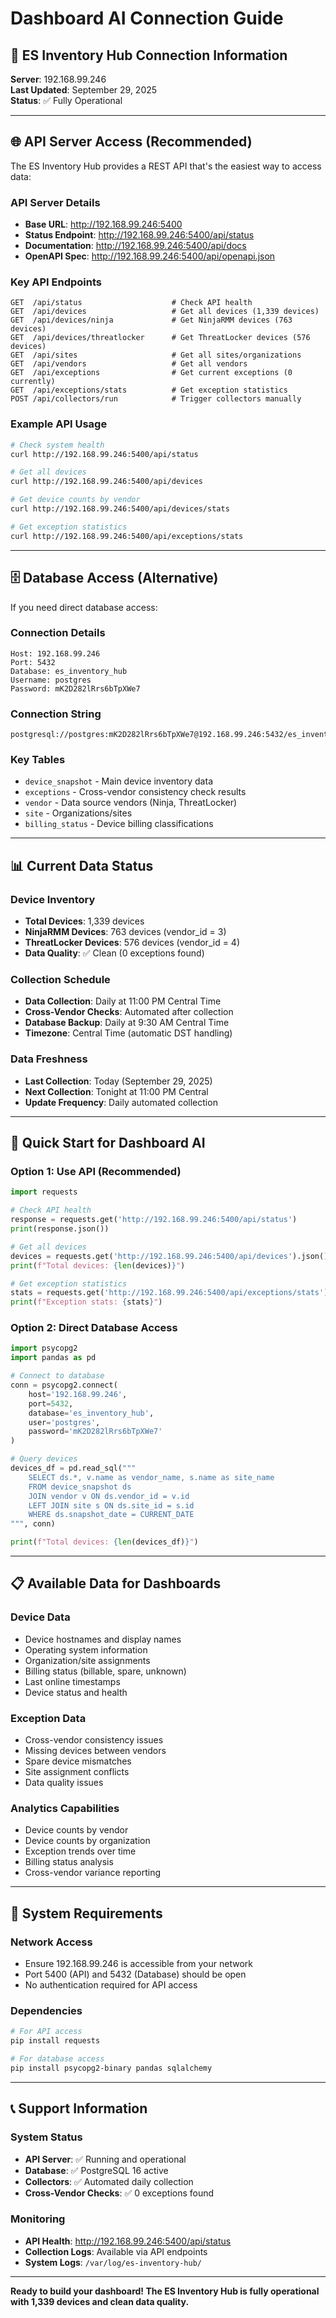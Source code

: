 # Dashboard AI Connection Guide

## 🎯 ES Inventory Hub Connection Information

**Server**: 192.168.99.246  
**Last Updated**: September 29, 2025  
**Status**: ✅ Fully Operational

---

## 🌐 API Server Access (Recommended)

The ES Inventory Hub provides a REST API that's the easiest way to access data:

### **API Server Details**
- **Base URL**: http://192.168.99.246:5400
- **Status Endpoint**: http://192.168.99.246:5400/api/status
- **Documentation**: http://192.168.99.246:5400/api/docs
- **OpenAPI Spec**: http://192.168.99.246:5400/api/openapi.json

### **Key API Endpoints**
```
GET  /api/status                    # Check API health
GET  /api/devices                   # Get all devices (1,339 devices)
GET  /api/devices/ninja             # Get NinjaRMM devices (763 devices)
GET  /api/devices/threatlocker      # Get ThreatLocker devices (576 devices)
GET  /api/sites                     # Get all sites/organizations
GET  /api/vendors                   # Get all vendors
GET  /api/exceptions                # Get current exceptions (0 currently)
GET  /api/exceptions/stats          # Get exception statistics
POST /api/collectors/run            # Trigger collectors manually
```

### **Example API Usage**
```bash
# Check system health
curl http://192.168.99.246:5400/api/status

# Get all devices
curl http://192.168.99.246:5400/api/devices

# Get device counts by vendor
curl http://192.168.99.246:5400/api/devices/stats

# Get exception statistics
curl http://192.168.99.246:5400/api/exceptions/stats
```

---

## 🗄️ Database Access (Alternative)

If you need direct database access:

### **Connection Details**
```
Host: 192.168.99.246
Port: 5432
Database: es_inventory_hub
Username: postgres
Password: mK2D282lRrs6bTpXWe7
```

### **Connection String**
```
postgresql://postgres:mK2D282lRrs6bTpXWe7@192.168.99.246:5432/es_inventory_hub
```

### **Key Tables**
- `device_snapshot` - Main device inventory data
- `exceptions` - Cross-vendor consistency check results
- `vendor` - Data source vendors (Ninja, ThreatLocker)
- `site` - Organizations/sites
- `billing_status` - Device billing classifications

---

## 📊 Current Data Status

### **Device Inventory**
- **Total Devices**: 1,339 devices
- **NinjaRMM Devices**: 763 devices (vendor_id = 3)
- **ThreatLocker Devices**: 576 devices (vendor_id = 4)
- **Data Quality**: ✅ Clean (0 exceptions found)

### **Collection Schedule**
- **Data Collection**: Daily at 11:00 PM Central Time
- **Cross-Vendor Checks**: Automated after collection
- **Database Backup**: Daily at 9:30 AM Central Time
- **Timezone**: Central Time (automatic DST handling)

### **Data Freshness**
- **Last Collection**: Today (September 29, 2025)
- **Next Collection**: Tonight at 11:00 PM Central
- **Update Frequency**: Daily automated collection

---

## 🚀 Quick Start for Dashboard AI

### **Option 1: Use API (Recommended)**
```python
import requests

# Check API health
response = requests.get('http://192.168.99.246:5400/api/status')
print(response.json())

# Get all devices
devices = requests.get('http://192.168.99.246:5400/api/devices').json()
print(f"Total devices: {len(devices)}")

# Get exception statistics
stats = requests.get('http://192.168.99.246:5400/api/exceptions/stats').json()
print(f"Exception stats: {stats}")
```

### **Option 2: Direct Database Access**
```python
import psycopg2
import pandas as pd

# Connect to database
conn = psycopg2.connect(
    host='192.168.99.246',
    port=5432,
    database='es_inventory_hub',
    user='postgres',
    password='mK2D282lRrs6bTpXWe7'
)

# Query devices
devices_df = pd.read_sql("""
    SELECT ds.*, v.name as vendor_name, s.name as site_name
    FROM device_snapshot ds
    JOIN vendor v ON ds.vendor_id = v.id
    LEFT JOIN site s ON ds.site_id = s.id
    WHERE ds.snapshot_date = CURRENT_DATE
""", conn)

print(f"Total devices: {len(devices_df)}")
```

---

## 📋 Available Data for Dashboards

### **Device Data**
- Device hostnames and display names
- Operating system information
- Organization/site assignments
- Billing status (billable, spare, unknown)
- Last online timestamps
- Device status and health

### **Exception Data**
- Cross-vendor consistency issues
- Missing devices between vendors
- Spare device mismatches
- Site assignment conflicts
- Data quality issues

### **Analytics Capabilities**
- Device counts by vendor
- Device counts by organization
- Exception trends over time
- Billing status analysis
- Cross-vendor variance reporting

---

## 🔧 System Requirements

### **Network Access**
- Ensure 192.168.99.246 is accessible from your network
- Port 5400 (API) and 5432 (Database) should be open
- No authentication required for API access

### **Dependencies**
```bash
# For API access
pip install requests

# For database access
pip install psycopg2-binary pandas sqlalchemy
```

---

## 📞 Support Information

### **System Status**
- **API Server**: ✅ Running and operational
- **Database**: ✅ PostgreSQL 16 active
- **Collectors**: ✅ Automated daily collection
- **Cross-Vendor Checks**: ✅ 0 exceptions found

### **Monitoring**
- **API Health**: http://192.168.99.246:5400/api/status
- **Collection Logs**: Available via API endpoints
- **System Logs**: `/var/log/es-inventory-hub/`

---

**Ready to build your dashboard! The ES Inventory Hub is fully operational with 1,339 devices and clean data quality.**
